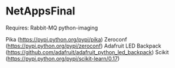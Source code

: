 # NetAppsFinal

Requires:
Rabbit-MQ
python-imaging

Pika (https://pypi.python.org/pypi/pika)
Zeroconf (https://pypi.python.org/pypi/zeroconf)
Adafruit LED Backpack (https://github.com/adafruit/adafruit_python_led_backpack)
Scikit (https://pypi.python.org/pypi/scikit-learn/0.17)
